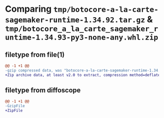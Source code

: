# Comparing `tmp/botocore-a-la-carte-sagemaker-runtime-1.34.92.tar.gz` & `tmp/botocore_a_la_carte_sagemaker_runtime-1.34.93-py3-none-any.whl.zip`

## filetype from file(1)

```diff
@@ -1 +1 @@
-gzip compressed data, was "botocore-a-la-carte-sagemaker-runtime-1.34.92.tar", last modified: Fri Apr 26 01:01:46 2024, max compression
+Zip archive data, at least v2.0 to extract, compression method=deflate
```

## filetype from diffoscope

```diff
@@ -1 +1 @@
-GzipFile
+ZipFile
```

